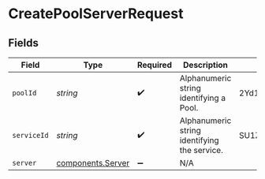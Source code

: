 # CreatePoolServerRequest


## Fields

| Field                                              | Type                                               | Required                                           | Description                                        | Example                                            |
| -------------------------------------------------- | -------------------------------------------------- | -------------------------------------------------- | -------------------------------------------------- | -------------------------------------------------- |
| `poolId`                                           | *string*                                           | :heavy_check_mark:                                 | Alphanumeric string identifying a Pool.            | 2Yd1WfiCBPENLloXfXmlO                              |
| `serviceId`                                        | *string*                                           | :heavy_check_mark:                                 | Alphanumeric string identifying the service.       | SU1Z0isxPaozGVKXdv0eY                              |
| `server`                                           | [components.Server](../../models/shared/server.md) | :heavy_minus_sign:                                 | N/A                                                |                                                    |